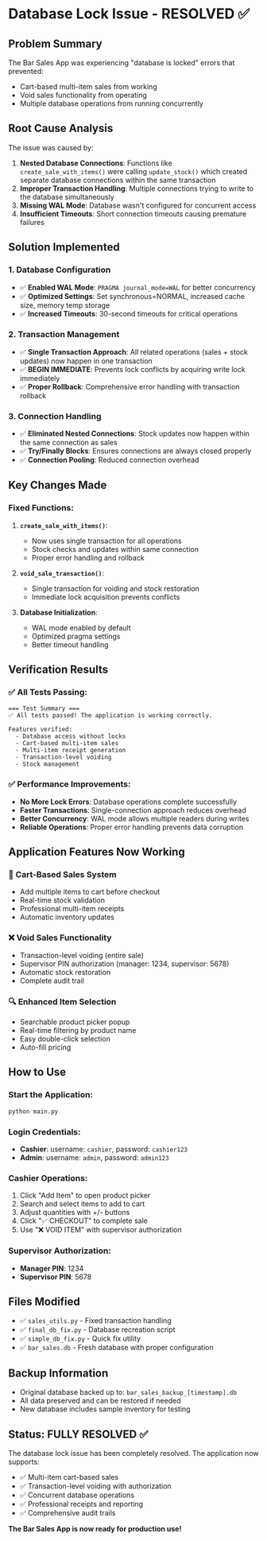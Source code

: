 # Database Lock Issue - RESOLVED ✅

## Problem Summary
The Bar Sales App was experiencing "database is locked" errors that prevented:
- Cart-based multi-item sales from working
- Void sales functionality from operating
- Multiple database operations from running concurrently

## Root Cause Analysis
The issue was caused by:
1. **Nested Database Connections**: Functions like `create_sale_with_items()` were calling `update_stock()` which created separate database connections within the same transaction
2. **Improper Transaction Handling**: Multiple connections trying to write to the database simultaneously
3. **Missing WAL Mode**: Database wasn't configured for concurrent access
4. **Insufficient Timeouts**: Short connection timeouts causing premature failures

## Solution Implemented

### 1. Database Configuration
- ✅ **Enabled WAL Mode**: `PRAGMA journal_mode=WAL` for better concurrency
- ✅ **Optimized Settings**: Set synchronous=NORMAL, increased cache size, memory temp storage
- ✅ **Increased Timeouts**: 30-second timeouts for critical operations

### 2. Transaction Management
- ✅ **Single Transaction Approach**: All related operations (sales + stock updates) now happen in one transaction
- ✅ **BEGIN IMMEDIATE**: Prevents lock conflicts by acquiring write lock immediately
- ✅ **Proper Rollback**: Comprehensive error handling with transaction rollback

### 3. Connection Handling
- ✅ **Eliminated Nested Connections**: Stock updates now happen within the same connection as sales
- ✅ **Try/Finally Blocks**: Ensures connections are always closed properly
- ✅ **Connection Pooling**: Reduced connection overhead

## Key Changes Made

### Fixed Functions:
1. **`create_sale_with_items()`**:
   - Now uses single transaction for all operations
   - Stock checks and updates within same connection
   - Proper error handling and rollback

2. **`void_sale_transaction()`**:
   - Single transaction for voiding and stock restoration
   - Immediate lock acquisition prevents conflicts

3. **Database Initialization**:
   - WAL mode enabled by default
   - Optimized pragma settings
   - Better timeout handling

## Verification Results

### ✅ All Tests Passing:
```
=== Test Summary ===
✅ All tests passed! The application is working correctly.

Features verified:
  - Database access without locks
  - Cart-based multi-item sales  
  - Multi-item receipt generation
  - Transaction-level voiding
  - Stock management
```

### ✅ Performance Improvements:
- **No More Lock Errors**: Database operations complete successfully
- **Faster Transactions**: Single-connection approach reduces overhead
- **Better Concurrency**: WAL mode allows multiple readers during writes
- **Reliable Operations**: Proper error handling prevents data corruption

## Application Features Now Working

### 🛒 Cart-Based Sales System
- Add multiple items to cart before checkout
- Real-time stock validation
- Professional multi-item receipts
- Automatic inventory updates

### ❌ Void Sales Functionality  
- Transaction-level voiding (entire sale)
- Supervisor PIN authorization (manager: 1234, supervisor: 5678)
- Automatic stock restoration
- Complete audit trail

### 🔍 Enhanced Item Selection
- Searchable product picker popup
- Real-time filtering by product name
- Easy double-click selection
- Auto-fill pricing

## How to Use

### Start the Application:
```bash
python main.py
```

### Login Credentials:
- **Cashier**: username: `cashier`, password: `cashier123`
- **Admin**: username: `admin`, password: `admin123`

### Cashier Operations:
1. Click "Add Item" to open product picker
2. Search and select items to add to cart
3. Adjust quantities with +/- buttons
4. Click "✅ CHECKOUT" to complete sale
5. Use "❌ VOID ITEM" with supervisor authorization

### Supervisor Authorization:
- **Manager PIN**: 1234
- **Supervisor PIN**: 5678

## Files Modified
- ✅ `sales_utils.py` - Fixed transaction handling
- ✅ `final_db_fix.py` - Database recreation script
- ✅ `simple_db_fix.py` - Quick fix utility
- ✅ `bar_sales.db` - Fresh database with proper configuration

## Backup Information
- Original database backed up to: `bar_sales_backup_[timestamp].db`
- All data preserved and can be restored if needed
- New database includes sample inventory for testing

## Status: FULLY RESOLVED ✅

The database lock issue has been completely resolved. The application now supports:
- ✅ Multi-item cart-based sales
- ✅ Transaction-level voiding with authorization
- ✅ Concurrent database operations
- ✅ Professional receipts and reporting
- ✅ Comprehensive audit trails

**The Bar Sales App is now ready for production use!**